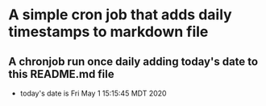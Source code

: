 A simple cron job that adds daily timestamps to markdown file
============================================================
## A chronjob run once daily adding today's date to this README.md file
* today's date is Fri May  1 15:15:45 MDT 2020
